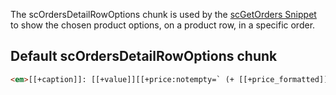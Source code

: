 The scOrdersDetailRowOptions chunk is used by the [scGetOrders Snippet](../Snippets/scGetOrders) to show the chosen product options, on a product row, in a specific order. 

## Default scOrdersDetailRowOptions chunk

```` html
<em>[[+caption]]: [[+value]][[+price:notempty=` (+ [[+price_formatted]])`:isempty=``]][[+last:ne=`1`:then=`,&nbsp;`:else=``]]</em>
```` 